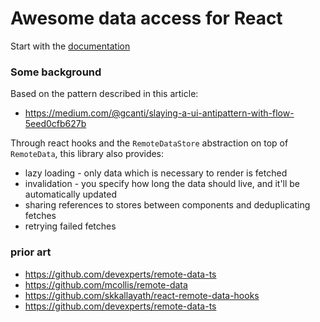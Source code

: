 # Awesome data access for React

Start with the [documentation](https://oyvindberg.github.io/use-remote-data/)

### Some background

Based on the pattern described in this article:

-   https://medium.com/@gcanti/slaying-a-ui-antipattern-with-flow-5eed0cfb627b

Through react hooks and the `RemoteDataStore` abstraction on top of `RemoteData`, this library also provides:

-   lazy loading - only data which is necessary to render is fetched
-   invalidation - you specify how long the data should live, and it'll be automatically updated
-   sharing references to stores between components and deduplicating fetches
-   retrying failed fetches

### prior art

-   https://github.com/devexperts/remote-data-ts
-   https://github.com/mcollis/remote-data
-   https://github.com/skkallayath/react-remote-data-hooks
-   https://github.com/devexperts/remote-data-ts
